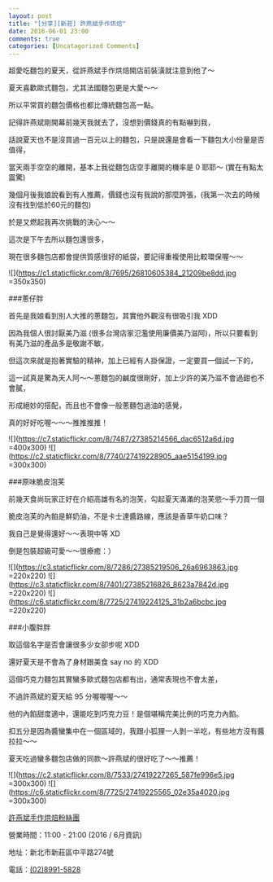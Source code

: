 ```yaml
---
layout: post
title: "[分享][新莊] 許燕斌手作烘焙"
date: 2016-06-01 23:00
comments: true
categories: [Uncatagorized Comments]
---
```


超愛吃麵包的夏天，從許燕斌手作烘焙開店前裝潢就注意到他了～

夏天喜歡歐式麵包，尤其法國麵包更是大愛～～

所以平常買的麵包價格也都比傳統麵包高一點。

記得許燕斌剛開幕前幾天我就去了，沒想到價錢真的有點嚇到我，

話說夏天也不是沒買過一百元以上的麵包，只是說還是會看一下麵包大小份量是否值得，

當天兩手空空的離開，基本上我從麵包店空手離開的機率是 0 耶耶～ (實在有點太震驚)

幾個月後我娘說看到有人推薦，價錢也沒有我說的那麼誇張，(我第一次去的時候沒有找到低於60元的麵包)

於是又燃起我再次挑戰的決心～～

這次是下午去所以麵包還很多，

現在很多麵包店都會提供質感很好的紙袋，要記得重複使用比較環保喔～～

![](https://c1.staticflickr.com/8/7695/26810605384_21209be8dd.jpg =350x350)

###蔥仔胖

首先是我娘看到別人大推的蔥麵包，其實他外觀沒有很吸引我 XDD

因為我個人很討厭美乃滋 (很多台灣店家氾濫使用廉價美乃滋阿)，所以只要看到有美乃滋的產品多是敬謝不敏，

但這次來就是抱著實驗的精神，加上已經有人掛保證，一定要買一個試一下的，

這一試真是驚為天人阿～～蔥麵包的鹹度很剛好，加上少許的美乃滋不會過甜也不會膩，

形成絕妙的搭配，而且也不會像一般蔥麵包過油的感覺，

真的好好吃喔～～～推推推推！

![](https://c7.staticflickr.com/8/7487/27385214566_dac6512a6d.jpg =400x300)
![](https://c2.staticflickr.com/8/7740/27419228905_aae5154199.jpg =300x300)

###原味脆皮泡芙

前幾天食尚玩家正好在介紹高雄有名的泡芙，勾起夏天滿滿的泡芙慾～手刀買一個

脆皮泡芙的內餡是鮮奶油，不是卡士達醬路線，應該是香草牛奶口味？

我自己是覺得還好～～表現中等 XD

倒是包裝超級可愛～～很療癒：）

![](https://c3.staticflickr.com/8/7286/27385219506_26a6963863.jpg =220x220)
![](https://c3.staticflickr.com/8/7401/27385216826_8623a7842d.jpg =220x220)
![](https://c6.staticflickr.com/8/7725/27419224125_31b2a6bcbc.jpg =220x220)

###小腹胖胖

取這個名字是否會讓很多少女卻步呢 XDD

還好夏天是不會為了身材跟美食 say no 的 XDD

這個巧克力麵包其實蠻多歐式麵包店都有出，通常表現也不會太差，

不過許燕斌的夏天給 95 分喔喔喔～～

他的內餡甜度適中，還能吃到巧克力豆！是個堪稱完美比例的巧克力內餡。

扣五分是因為醬蠻集中在一個區域的，我跟小狐狸一人剝一半吃，有些地方沒有醬拉拉～～

夏天吃過蠻多麵包店做的同款～許燕斌的很好吃了～～推薦！

![](https://c2.staticflickr.com/8/7533/27419227265_587fe996e5.jpg =300x300)
![](https://c6.staticflickr.com/8/7725/27419225565_02e35a4020.jpg =300x300)

[許燕斌手作烘焙粉絲團](https://www.facebook.com/許燕斌手作烘焙-549595445218233/)

營業時間：11:00 - 21:00 (2016 / 6月資訊)

地址：新北市新莊區中平路274號

電話：<a href="tel:0223939889">(02)8991-5828</a>